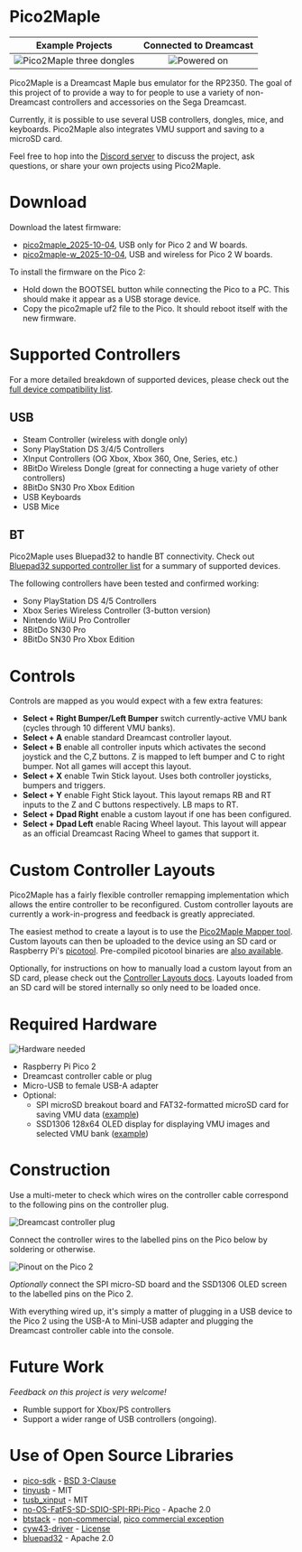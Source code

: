 # Pico2Maple

| Example Projects           |  Connected to Dreamcast |
| :-------------------------: | :-------------------------: |
| ![Pico2Maple three dongles](resources/images/pico2maple_dongles.jpg)  |  ![Powered on](resources/images/wooden_box_powered_on.jpg) |

Pico2Maple is a Dreamcast Maple bus emulator for the RP2350. The goal of this project of to provide a way to for people to use a variety of non-Dreamcast controllers and accessories on the Sega Dreamcast.

Currently, it is possible to use several USB controllers, dongles, mice, and keyboards. Pico2Maple also integrates VMU support and saving to a microSD card.

Feel free to hop into the [Discord server](https://discord.gg/MpFB7j389x) to discuss the project, ask questions, or share your own projects using Pico2Maple.

# Download

Download the latest firmware:

* [pico2maple_2025-10-04](firmware/pico2maple_2025-10-04.uf2), USB only for Pico 2 and W boards.
* [pico2maple-w_2025-10-04](firmware/pico2maple-w_2025-10-04.uf2), USB and wireless for Pico 2 W boards.

To install the firmware on the Pico 2:

* Hold down the BOOTSEL button while connecting the Pico to a PC. This should make it appear as a USB storage device.
* Copy the pico2maple uf2 file to the Pico. It should reboot itself with the new firmware.

# Supported Controllers

For a more detailed breakdown of supported devices, please check out the [full device compatibility list](https://docs.google.com/spreadsheets/d/1B8dfP6fLWeEofmxXTmYIQBTP0vJ_oXtTCgR17ZR1jMc/edit?usp=sharing).

## USB

* Steam Controller (wireless with dongle only)
* Sony PlayStation DS 3/4/5 Controllers
* XInput Controllers (OG Xbox, Xbox 360, One, Series, etc.)
* 8BitDo Wireless Dongle (great for connecting a huge variety of other controllers)
* 8BitDo SN30 Pro Xbox Edition
* USB Keyboards
* USB Mice

## BT

Pico2Maple uses Bluepad32 to handle BT connectivity. Check out [Bluepad32 supported controller list](https://bluepad32.readthedocs.io/en/latest/supported_gamepads/) for a summary of supported devices.

The following controllers have been tested and confirmed working:

* Sony PlayStation DS 4/5 Controllers
* Xbox Series Wireless Controller (3-button version)
* Nintendo WiiU Pro Controller
* 8BitDo SN30 Pro
* 8BitDo SN30 Pro Xbox Edition

# Controls

Controls are mapped as you would expect with a few extra features:

* **Select + Right Bumper/Left Bumper** switch currently-active VMU bank (cycles through 10 different VMU banks).
* **Select + A** enable standard Dreamcast controller layout.
* **Select + B** enable all controller inputs which activates the second joystick and the C,Z buttons. Z is mapped to left bumper and C to right bumper. Not all games will accept this layout. 
* **Select + X** enable Twin Stick layout. Uses both controller joysticks, bumpers and triggers.
* **Select + Y** enable Fight Stick layout. This layout remaps RB and RT inputs to the Z and C buttons respectively. LB maps to RT.
* **Select + Dpad Right** enable a custom layout if one has been configured.
* **Select + Dpad Left** enable Racing Wheel layout. This layout will appear as an official Dreamcast Racing Wheel to games that support it.

# Custom Controller Layouts

Pico2Maple has a fairly flexible controller remapping implementation which allows the entire controller to be reconfigured. Custom controller layouts are currently a work-in-progress and feedback is greatly appreciated.

The easiest method to create a layout is to use the [Pico2Maple Mapper tool](https://cluoma.github.io/Pico2Maple-config/). Custom layouts can then be uploaded to the device using an SD card or Raspberry Pi's [picotool](https://github.com/raspberrypi/picotool). Pre-compiled picotool binaries are [also available](https://github.com/raspberrypi/pico-sdk-tools).

Optionally, for instructions on how to manually load a custom layout from an SD card, please check out the [Controller Layouts docs](docs/controller_layouts.md). Layouts loaded from an SD card will be stored internally so only need to be loaded once.

# Required Hardware

![Hardware needed](resources/images/hardware_components.jpg)

* Raspberry Pi Pico 2
* Dreamcast controller cable or plug
* Micro-USB to female USB-A adapter
* Optional:
  * SPI microSD breakout board and FAT32-formatted microSD card for saving VMU data ([example](https://www.amazon.ca/dp/B0CD79YZH6))
  * SSD1306 128x64 OLED display for displaying VMU images and selected VMU bank ([example](https://www.amazon.ca/dp/B0751LFCZT))

# Construction

Use a multi-meter to check which wires on the controller cable correspond to the following pins on the controller plug.

![Dreamcast controller plug](resources/images/dc_controller_plug.jpg)

Connect the controller wires to the labelled pins on the Pico below by soldering or otherwise.

![Pinout on the Pico 2](resources/images/pico2maple_pinout.jpg)

*Optionally* connect the SPI micro-SD board and the SSD1306 OLED screen to the labelled pins on the Pico 2.

With everything wired up, it's simply a matter of plugging in a USB device to the Pico 2 using the USB-A to Mini-USB adapter and plugging the Dreamcast controller cable into the console.

# Future Work

*Feedback on this project is very welcome!*

* Rumble support for Xbox/PS controllers
* Support a wider range of USB controllers (ongoing).

# Use of Open Source Libraries

* [pico-sdk](https://github.com/raspberrypi/pico-sdk) - [BSD 3-Clause](https://github.com/raspberrypi/pico-sdk/blob/master/LICENSE.TXT)
* [tinyusb](https://github.com/hathach/tinyusb) - MIT
* [tusb_xinput](https://github.com/Ryzee119/tusb_xinput) - MIT
* [no-OS-FatFS-SD-SDIO-SPI-RPi-Pico](https://github.com/carlk3/no-OS-FatFS-SD-SDIO-SPI-RPi-Pico) - Apache 2.0
* [btstack](https://github.com/bluekitchen/btstack) - [non-commercial](https://github.com/bluekitchen/btstack/blob/master/LICENSE), [pico commercial exception](https://github.com/raspberrypi/pico-sdk/blob/master/src/rp2_common/pico_btstack/LICENSE.RP)
* [cyw43-driver](https://github.com/georgerobotics/cyw43-driver) - [License](https://github.com/georgerobotics/cyw43-driver/blob/main/LICENSE.RP)
* [bluepad32](https://github.com/ricardoquesada/bluepad32) - Apache 2.0
